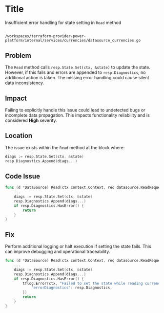 # Title

Insufficient error handling for state setting in `Read` method

##

`/workspaces/terraform-provider-power-platform/internal/services/currencies/datasource_currencies.go`

## Problem

The `Read` method calls `resp.State.Set(ctx, &state)` to update the state. However, if this fails and errors are appended to `resp.Diagnostics`, no additional action is taken. The missing error handling could cause silent data inconsistency.

## Impact

Failing to explicitly handle this issue could lead to undetected bugs or incomplete data propagation. This impacts functionality reliability and is considered **High** severity.

## Location

The issue exists within the `Read` method at the block where:

```go
diags := resp.State.Set(ctx, &state)
resp.Diagnostics.Append(diags...)
```

## Code Issue

```go
func (d *DataSource) Read(ctx context.Context, req datasource.ReadRequest, resp *datasource.ReadResponse) {
    ...
    diags := resp.State.Set(ctx, &state)
    resp.Diagnostics.Append(diags...)
    if resp.Diagnostics.HasError() {
        return
    }
}
```

## Fix

Perform additional logging or halt execution if setting the state fails. This can improve debugging and operational traceability.

```go
func (d *DataSource) Read(ctx context.Context, req datasource.ReadRequest, resp *datasource.ReadResponse) {
    ...
    diags := resp.State.Set(ctx, &state)
    resp.Diagnostics.Append(diags...)
    if resp.Diagnostics.HasError() {
        tflog.Error(ctx, "Failed to set the state while reading currencies", map[string]interface{}{
            "errorDiagnostics": resp.Diagnostics,
        })
        return
    }
}
```